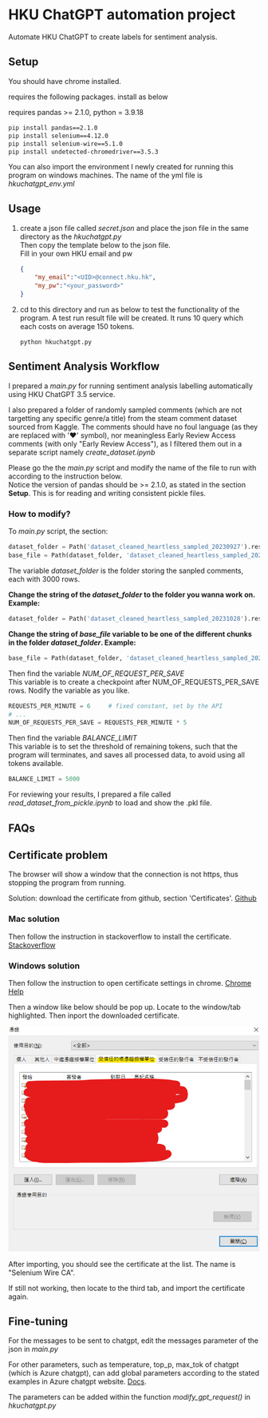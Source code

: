 # HKU ChatGPT automation project

Automate HKU ChatGPT to create labels for sentiment analysis.

## Setup

You should have chrome installed.

requires the following packages. install as below

requires pandas >= 2.1.0, python = 3.9.18

```
pip install pandas==2.1.0
pip install selenium==4.12.0
pip install selenium-wire==5.1.0
pip install undetected-chromedriver==3.5.3
```

You can also import the environment I newly created for running this program on windows machines. The name of the yml file is _hkuchatgpt_env.yml_

## Usage

1. create a json file called _secret.json_ and place the json file in the same directory as the _hkuchatgpt.py_  
Then copy the template below to the json file.  
Fill in your own HKU email and pw

    ```json
    {
        "my_email":"<UID>@connect.hku.hk",
        "my_pw":"<your_password>"
    }
    ```

2. cd to this directory and run as below to test the functionality of the program. A test run result file will be created.
It runs 10 query which each costs on average 150 tokens.

    ```
    python hkuchatgpt.py
    ```

## Sentiment Analysis Workflow

I prepared a _main.py_ for running sentiment analysis labelling automatically using HKU ChatGPT 3.5 service.

I also prepared a folder of randomly sampled comments (which are not targetting any specific genre/a title) from the steam comment dataset sourced from Kaggle. The comments should have no foul language (as they are replaced with '♥' symbol), nor meaningless Early Review Access comments (with only "Early Review Access"), as I filtered them out in a separate script namely _create_dataset.ipynb_

Please go the the _main.py_ script and modify the name of the file to run with according to the instruction below.  
Notice the version of pandas should be >= 2.1.0, as stated in the section **Setup**. This is for reading and writing consistent pickle files.

### How to modify?

To _main.py_ script, the section:

```python
dataset_folder = Path('dataset_cleaned_heartless_sampled_20230927').resolve()
base_file = Path(dataset_folder, 'dataset_cleaned_heartless_sampled_20230927_chunk_000.pkl').resolve()
```

The variable _dataset_folder_ is the folder storing the sanpled comments, each with 3000 rows.

**Change the string of the _dataset_folder_ to the folder you wanna work on. Example:**

```python
dataset_folder = Path('dataset_cleaned_heartless_sampled_20231028').resolve()
```

**Change the string of _base_file_ variable to be one of the different chunks in the folder _dataset_folder_. Example:**

```python
base_file = Path(dataset_folder, 'dataset_cleaned_heartless_sampled_20231028_chunk_001.pkl').resolve()
```

Then find the variable _NUM_OF_REQUEST_PER_SAVE_  
This variable is to create a checkpoint after NUM_OF_REQUESTS_PER_SAVE rows. Nodify the variable as you like.

```python
REQUESTS_PER_MINUTE = 6     # fixed constant, set by the API
# ...
NUM_OF_REQUESTS_PER_SAVE = REQUESTS_PER_MINUTE * 5
```

Then find the variable _BALANCE_LIMIT_  
This variable is to set the threshold of remaining tokens, such that the program will terminates, and saves all processed data, to avoid using all tokens available.

```python
BALANCE_LIMIT = 5000
```

For reviewing your results, I prepared a file called _read_dataset_from_pickle.ipynb_ to load and show the .pkl file.

## FAQs

## Certificate problem

The browser will show a window that the connection is not https, thus stopping the program from running.

Solution: download the certificate from github, section 'Certificates'. [Github](https://github.com/wkeeling/selenium-wire)  

### Mac solution
Then follow the instruction in stackoverflow to install the certificate.
[Stackoverflow](https://stackoverflow.com/questions/72201652/selenium-wire-your-connection-is-not-secure)

### Windows solution
Then follow the instruction to open certificate settings in chrome. [Chrome Help](https://support.google.com/chrome/answer/95617?visit_id=638315579362582898-249855116&p=root_store&rd=1#root_store&zippy=%2Cmanage-device-certificates-on-mac-windows)

Then a window like below should be pop up. Locate to the window/tab highlighted. Then inport the downloaded certificate.

![certificate_win_pic_01](pic/certificate_win_pic_01.png)

After importing, you should see the certificate at the list. The name is "Selenium Wire CA".

If still not working, then locate to the third tab, and import the certificate again.

## Fine-tuning

For the messages to be sent to chatgpt, edit the messages parameter of the json in _main.py_

For other parameters, such as temperature, top_p, max_tok of chatgpt (which is Azure chatgpt), can add global parameters according to the stated examples in Azure chatgpt website. [Docs](https://learn.microsoft.com/en-us/azure/ai-services/openai/reference#completions).

The parameters can be added within the function _modify_gpt_request()_ in _hkuchatgpt.py_
